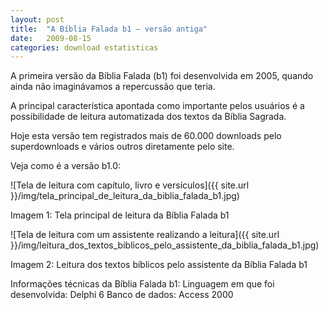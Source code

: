 ```yaml
---
layout: post
title:  "A Bíblia Falada b1 – versão antiga"
date:   2009-08-15
categories: download estatisticas
---
```


A primeira versão da Bíblia Falada (b1) foi desenvolvida em 2005, quando ainda não imaginávamos a repercussão que teria.

A principal característica apontada como importante pelos usuários é a possibilidade de leitura automatizada dos textos da Bíblia Sagrada.

Hoje esta versão tem registrados mais de 60.000 downloads pelo superdownloads e vários outros diretamente pelo site.

Veja como é a versão b1.0:

![Tela de leitura com capítulo, livro e versículos]({{ site.url }}/img/tela_principal_de_leitura_da_biblia_falada_b1.jpg)

Imagem 1: Tela principal de leitura da Bíblia Falada b1

![Tela de leitura com um assistente realizando a leitura]({{ site.url }}/img/leitura_dos_textos_biblicos_pelo_assistente_da_biblia_falada_b1.jpg)

Imagem 2: Leitura dos textos bíblicos pelo assistente da Bíblia Falada b1

Informações técnicas da Bíblia Falada b1:
Linguagem em que foi desenvolvida: Delphi 6
Banco de dados: Access 2000